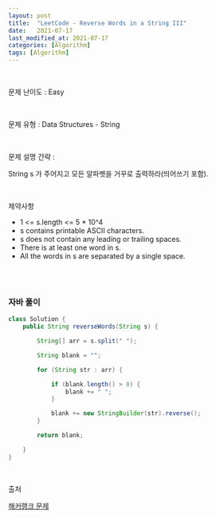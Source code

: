 ```yaml
---
layout: post
title:  "LeetCode - Reverse Words in a String III"
date:   2021-07-17
last_modified_at: 2021-07-17
categories: [Algorithm]
tags: [Algorithm]
---
```


<br/>

문제 난이도 : Easy

<br/>

문제 유형 : Data Structures - String

<br/>

문제 설명 간략 :    

String s 가 주어지고 모든 알파벳을 거꾸로 출력하라(띄어쓰기 포함). 


<br/>

제약사항

- 1 <= s.length <= 5 * 10^4
- s contains printable ASCII characters. 
- s does not contain any leading or trailing spaces. 
- There is at least one word in s.
- All the words in s are separated by a single space.

<br/>
   

<br/>

### 자바 풀이

```java
class Solution {
    public String reverseWords(String s) {

        String[] arr = s.split(" ");

        String blank = "";

        for (String str : arr) {

            if (blank.length() > 0) {
                blank += " ";
            }

            blank += new StringBuilder(str).reverse();
        }

        return blank;

    }
}

```

<br/>

출처

[해커랭크 문제](https://leetcode.com/explore/learn/card/array-and-string/204/conclusion/1165/)